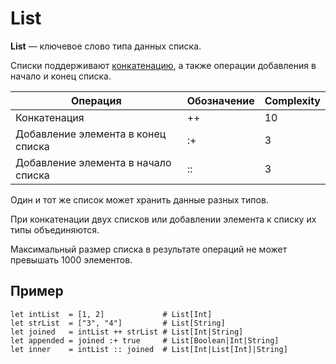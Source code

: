 # List

**List** — ключевое слово типа данных списка.

Списки поддерживают [конкатенацию](https://ru.wikipedia.org/wiki/Конкатенация), а также операции добавления в начало и конец списка.

| Операция  | Обозначение  | Complexity  |
|---|---|---|
| Конкатенация  | ++  | 10  |
| Добавление элемента в конец списка  | :+  | 3  |
| Добавление элемента в начало списка  | ::  | 3  |

Один и тот же список может хранить данные разных типов.

При конкатенации двух списков или добавлении элемента к списку их типы объединяются.

Максимальный размер списка в результате операций не может превышать 1000 элементов.

## Пример

```ride
let intList  = [1, 2]             # List[Int]
let strList  = ["3", "4"]         # List[String]
let joined   = intList ++ strList # List[Int|String]
let appended = joined :+ true     # List[Boolean|Int|String]
let inner    = intList :: joined  # List[Int|List[Int]|String]
```
